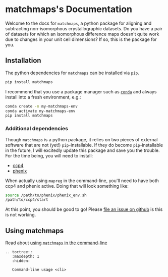 # matchmaps's Documentation

Welcome to the docs for `matchmaps`, a python package for aligning and subtracting non-isomorphous crystallographic datasets. Do you have a pair of datasets for which an isomorphous difference maps doesn't quite work due to changes in your unit cell dimensions? If so, this is the package for you.

## Installation

The python dependencies for `matchmaps` can be installed via `pip`.
```bash
pip install matchmaps
```
I recommend that you use a package manager such as [`conda`](https://docs.conda.io/en/latest/) and always install into a fresh environment, e.g.:

```bash
conda create -n my-matchmaps-env
conda activate my-matchmaps-env
pip install matchmaps
```

### Additional dependencies

Though `matchmaps` is a python package, it relies on two pieces of external software that are not (yet!) `pip`-installable. If they do become `pip`-installable in the future, I will excitedly update this package and save you the trouble. For the time being, you will need to install:

 - [ccp4](https://www.ccp4.ac.uk/download/#os=mac)
 - [phenix](https://phenix-online.org/documentation/install-setup-run.html)

When actually using `mapreg` in the command-line, you'll need to have both ccp4 and phenix active. Doing that will look something like:
```bash
source /path/to/phenix/phenix_env.sh
/path/to/ccp4/start 
```

At this point, you should be good to go! Please [file an issue on github](https://github.com/dennisbrookner/matchmaps/issues) is this is not working.

## Using matchmaps

Read about [using `matchmaps` in the command-line](cli.rst)

```{eval-rst}
.. toctree::
   :maxdepth: 1
   :hidden:

   Command-line usage <cli>
```
